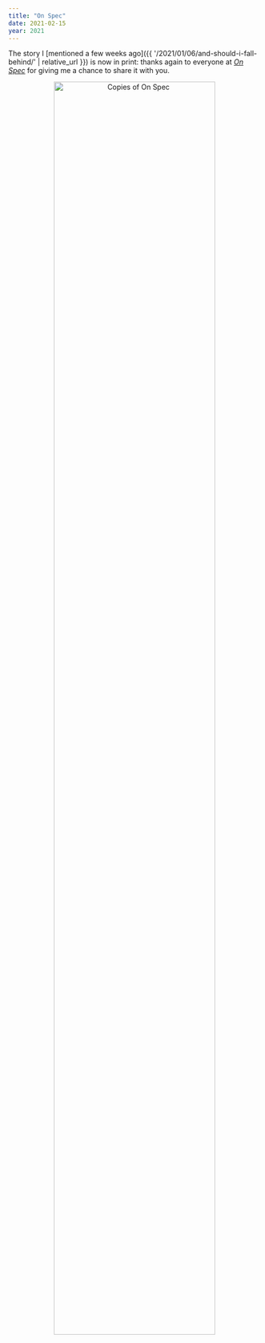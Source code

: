 ```yaml
---
title: "On Spec"
date: 2021-02-15
year: 2021
---
```


The story I [mentioned a few weeks ago]({{ '/2021/01/06/and-should-i-fall-behind/' | relative_url }})
is now in print:
thanks again to everyone at *[On Spec](http://onspec.ca)*
for giving me a chance to share it with you.

<div align="center">
  <img src="{{ '/files/2021/on-spec-copies.jpg' | relative_url }}" alt="Copies of On Spec" width="80%" />
</div>

